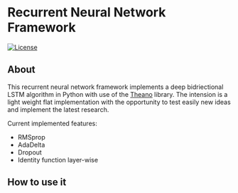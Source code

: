 
# Recurrent Neural Network Framework

[![License](https://img.shields.io/github/license/mashape/apistatus.svg?maxAge=2592000)](https://github.com/joergfranke/rnnfwk/LICENSE)

## About
This recurrent neural network framework implements a deep bidriectional LSTM algorithm in Python with use of the
[Theano](http://deeplearning.net/software/theano/) library. The intension is a light weight flat implementation with
the opportunity to test easily new ideas and implement the latest research.

Current implemented features:
- RMSprop
- AdaDelta
- Dropout
- Identity function layer-wise


## How to use it

